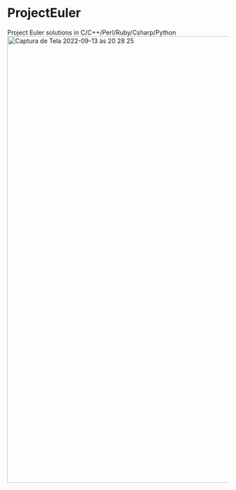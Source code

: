 # ProjectEuler
Project Euler solutions in C/C++/Perl/Ruby/Csharp/Python
<img width="1015" alt="Captura de Tela 2022-09-13 às 20 28 25" src="https://user-images.githubusercontent.com/10340501/190027067-e48ad4a7-8417-4e02-85a4-7c4b072b567a.png">
